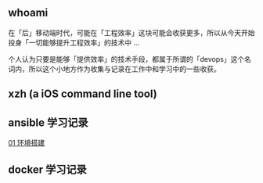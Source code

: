 ## whoami

在「后」移动端时代，可能在「工程效率」这块可能会收获更多，所以从今天开始投身「一切能够提升工程效率」的技术中 ...

个人认为只要是能够「提供效率」的技术手段，都属于所谓的「devops」这个名词内，所以这个小地方作为收集与记录在工作中和学习中的一些收获。



## xzh (a iOS command line tool)

[](https://github.com/xiongzenghuidegithub/xzh/blob/master/README.md)



## ansible 学习记录

[01 环境搭建](./ansible_daydayup/01/ansible_01_环境搭建.md)



## docker 学习记录


